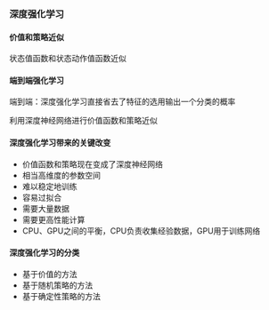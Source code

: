 ### 深度强化学习

#### 价值和策略近似

状态值函数和状态动作值函数近似

#### 端到端强化学习

端到端：深度强化学习直接省去了特征的选用输出一个分类的概率

利用深度神经网络进行价值函数和策略近似

#### 深度强化学习带来的关键改变

- 价值函数和策略现在变成了深度神经网络
- 相当高维度的参数空间
- 难以稳定地训练
- 容易过拟合
- 需要大量数据
- 需要更高性能计算
- CPU、GPU之间的平衡，CPU负责收集经验数据，GPU用于训练网络

#### 深度强化学习的分类

- 基于价值的方法
- 基于随机策略的方法
- 基于确定性策略的方法